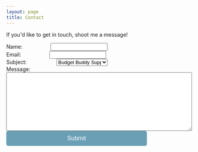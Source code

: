 ```yaml
---
layout: page
title: Contact
---
```


<p class="message">
  If you'd like to get in touch, shoot me a message!
</p>

<style>

label {
    width: 30%;
    /* positions the label text beside the input */
    text-align: right;
}

label + input{
    width: 30%;
    /* large margin-right to force the next element to the new-line
       and margin-left to create a gutter between the label and input */
    margin: 0 30% 0 15%;
}

 label + select  {
    width: 27%;
    /* large margin-right to force the next element to the new-line
       and margin-left to create a gutter between the label and input */
    margin: 0 30% 0 15%;
 }

input[type=submit] {
    border-radius: 5px;
    color: white;
    border: 0;
    width: 375px;
    height:40px;
    font-size: 16px;
    font-family: "PT Sans", Helvetica, Arial, sans-serif;    background: #6a9fb5;

    /* IE6-9 */
}</style>

<form accept-charset="UTF-8" action="http://formspree.io/ezrazigmond@gmail.com" method="POST">
<label>Name:</label><input type = "text" name="name"><br>
<label>Email:</label><input type = "email" name = "email"><br>
<label>Subject:</label>
<select name = "subject">
<option value = "Budget Buddy Support">Budget Buddy Support</option>
<option value = "Oteher Message"> Other Message </option>
</select><br>
<label>Message: </label><br>
<textarea name = "message" rows = 10 cols = 59></textarea> <br>
<input type="submit" id = "submit" value="Submit">
</form>

